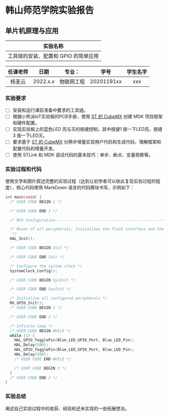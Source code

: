 # 韩山师范学院实验报告

## 单片机原理与应用

|  实验名称 |  
|:----:|
| 工具链的安装、配置和 GPIO 的简单应用 |

|任课老师 | 日期 |  专业： | 学号 | 学生名字 |
|:----:|:----:|:----:|:----:|:----:|
| 杨圣云 | 2022.x.x | 物联网工程  | 20201191xx | xxx |

### 实验要求

- [ ] 安装和运行课前准备中要求的工具链。
- [ ] 根据小熊派IoT实验板的PCB手册，使用 [ST 的 CubeMX](https://www.st.com/content/st_com/en/products/development-tools/software-development-tools/stm32-software-development-tools/stm32-configurators-and-code-generators/stm32cubemx.html) 创建 MDK 项目框架和硬件配置。
- [ ] 实现实验板上的蓝色LED 亮与灭的按键控制，其中按键1 按一下LED亮，按键3 按一下LED灭。
- [ ] 要求基于 [ST 的 CubeMX](https://www.st.com/content/st_com/en/products/development-tools/software-development-tools/stm32-software-development-tools/stm32-configurators-and-code-generators/stm32cubemx.html) 分两步增量实现用户代码和生成代码，理解框架和配置代码的增量开发。
- [ ] 使用 STLink 和 MDK 调试代码的基本技巧：单步、断点、变量观察等。

### 实验过程和代码

使用文字和图片叙述完整的实验过程（达到让初学者可以依此复现实验过程的程度），核心代码使用 MarkDown 语言的代码模块书写，示例如下：

```C
int main(void) {
  /* USER CODE BEGIN 1 */

  /* USER CODE END 1 */

  /* MCU Configuration--------------------------------------------------------*/

  /* Reset of all peripherals, Initializes the Flash interface and the Systick.
   */
  HAL_Init();

  /* USER CODE BEGIN Init */

  /* USER CODE END Init */

  /* Configure the system clock */
  SystemClock_Config();

  /* USER CODE BEGIN SysInit */

  /* USER CODE END SysInit */

  /* Initialize all configured peripherals */
  MX_GPIO_Init();
  /* USER CODE BEGIN 2 */

  /* USER CODE END 2 */

  /* Infinite loop */
  /* USER CODE BEGIN WHILE */
  while (1) {
    HAL_GPIO_TogglePin(Blue_LED_GPIO_Port, Blue_LED_Pin);
    HAL_Delay(500);
    HAL_GPIO_TogglePin(Blue_LED_GPIO_Port, Blue_LED_Pin);
    HAL_Delay(500);
    /* USER CODE END WHILE */

    /* USER CODE BEGIN 3 */
  }
  /* USER CODE END 3 */
}

```

### 实验总结
  
  阐述自己实验过程中的收获、经验和还未实现的一些拓展想法。
